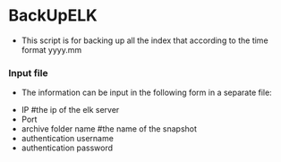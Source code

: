 # BackUpELK
* This script is for backing up all the index that according to the time format yyyy.mm
### Input file  
* The information can be input in the following form in a separate file:
- IP #the ip of the elk server
- Port
- archive folder name #the name of the snapshot
- authentication username
- authentication password
